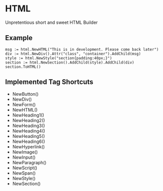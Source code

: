 # HTML

Unpretentious short and sweet HTML Builder

## Example
```
msg := html.NewHTML("This is in development. Please come back later")
div := html.NewDiv().Attr("class", "container").AddChild(msg)
style := html.NewStyle("section{padding:40px;}")
section := html.NewSection().AddChild(style).AddChild(div)
section.ToHTML()
````

## Implemented Tag Shortcuts

- NewButton()
- NewDiv()
- NewForm()
- NewHTML()
- NewHeading1()
- NewHeading2()
- NewHeading3()
- NewHeading4()
- NewHeading5()
- NewHeading6()
- NewHyperlink()
- NewImage()
- NewInput()
- NewParagraph()
- NewScript()
- NewSpan()
- NewStyle()
- NewSection()
